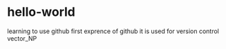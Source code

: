 # hello-world
learning to use github
first exprence of github 
it is used for version control
vector_NP
